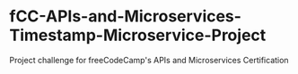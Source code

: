 # fCC-APIs-and-Microservices-Timestamp-Microservice-Project
Project challenge for freeCodeCamp's APIs and Microservices Certification
